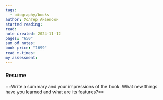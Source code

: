 ```yaml
---
tags:
  - biography/books
author: Уолтер Айзексон
started reading: 
read: 
note created: 2024-11-12
pages: "650"
sum of notes: 
book price: "1699"
read n-times: 
my assessment:
---
```

### Resume
==Write a summary and your impressions of the book. What new things have you learned and what are its features?==
